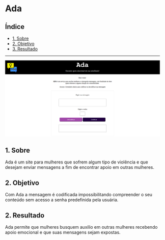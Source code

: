 # Ada

## Índice

* [1. Sobre](#1-sobre)
* [2. Objetivo](#2-objetivo)
* [3. Resultado](#3-resultado)


***

![Ada](src/ada.png?raw=true "Ada")

## 1. Sobre

Ada é um site para mulheres que sofrem algum tipo de violência e que desejam enviar mensagens a fim de encontrar apoio em outras mulheres.

## 2. Objetivo
 Com Ada a mensagem é codificada impossibilitando compreender o seu conteúdo sem acesso a senha predefinida pela usuária.

 ## 2. Resultado
Ada permite que mulheres busquem auxilio em outras mulheres recebendo apoio emocional e que suas mensagens sejam expostas.




